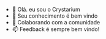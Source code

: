 - 👋 Olá. eu sou o Crystarium
- 🌱 Seu conhecimento é bem vindo
- 💞️ Colaborando com a comunidade
- 📫 Feedback é sempre bem vindo!
